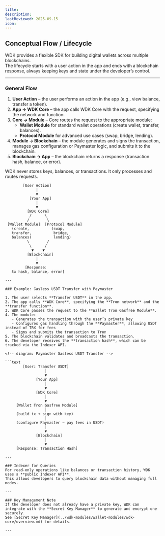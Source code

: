 ```yaml
---
title: 
description:
lastReviewed: 2025-09-15
icon:    
---
```


## Conceptual Flow / Lifecycle

WDK provides a flexible SDK for building digital wallets across multiple blockchains.  
The lifecycle starts with a user action in the app and ends with a blockchain response, always keeping keys and state under the developer’s control.

---

### General Flow

1. **User Action** – the user performs an action in the app (e.g., view balance, transfer a token).  
2. **App → WDK Core** – the app calls WDK Core with the request, specifying the network and function.  
3. **Core → Module** – Core routes the request to the appropriate module:  
   - **Wallet Module** for standard wallet operations (create wallet, transfer, balances).  
   - **Protocol Module** for advanced use cases (swap, bridge, lending).  
4. **Module → Blockchain** – the module generates and signs the transaction, manages gas configuration or Paymaster logic, and submits it to the blockchain.  
5. **Blockchain → App** – the blockchain returns a response (transaction hash, balance, or error).  

WDK never stores keys, balances, or transactions. It only processes and routes requests.  

<!-- diagram with branches: 
User Action → App → WDK Core → { Wallet Module | Protocol Module } → Blockchain → Response -->

<!-- diagram with branches -->

```text
        [User Action]
              │
              ▼
           [Your App]
              │
              ▼
          [WDK Core]
           /      \
          /        \
 [Wallet Module]  [Protocol Module]
   (create,          (swap,
   transfer,          bridge,
   balances)          lending)
          \        /
           \      /
            ▼    ▼
          [Blockchain]
              │
              ▼
         [Response: 
   tx hash, balance, error]

---

### Example: Gasless USDT Transfer with Paymaster

1. The user selects **Transfer USDT** in the app.  
2. The app calls **WDK Core**, specifying the **Tron network** and the **transfer function**.  
3. WDK Core passes the request to the **Wallet Tron Gasfree Module**.  
4. The module:  
   - Generates the transaction with the user’s private key  
   - Configures gas handling through the **Paymaster**, allowing USDT instead of TRX for fees  
   - Signs and submits the transaction to Tron  
5. The blockchain validates and broadcasts the transaction.  
6. The developer receives the **transaction hash**, which can be tracked via the Indexer API.  

<!-- diagram: Paymaster Gasless USDT Transfer -->

```text
        [User: Transfer USDT]
                  │
                  ▼
              [Your App]
                  │
                  ▼
              [WDK Core]
                  │
                  ▼
     [Wallet Tron Gasfree Module]
                  │
     (build tx + sign with key)
                  │
     (configure Paymaster → pay fees in USDT)
                  │
                  ▼
              [Blockchain]
                  │
                  ▼
     [Response: Transaction Hash]

---

### Indexer for Queries
For read-only operations like balances or transaction history, WDK uses a **public Indexer API**.  
This allows developers to query blockchain data without managing full nodes.  

---

### Key Management Note
If the developer does not already have a private key, WDK can integrate with the **Secret Key Manager** to generate and encrypt one securely.  
See [Secret Key Manager](../wdk-modules/wallet-modules/wdk-core/overview.md) for details.

---

